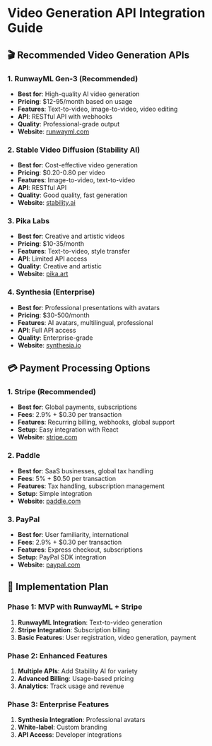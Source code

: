 # Video Generation API Integration Guide

## 🎬 Recommended Video Generation APIs

### 1. **RunwayML Gen-3** (Recommended)
- **Best for**: High-quality AI video generation
- **Pricing**: $12-95/month based on usage
- **Features**: Text-to-video, image-to-video, video editing
- **API**: RESTful API with webhooks
- **Quality**: Professional-grade output
- **Website**: [runwayml.com](https://runwayml.com)

### 2. **Stable Video Diffusion (Stability AI)**
- **Best for**: Cost-effective video generation
- **Pricing**: $0.20-0.80 per video
- **Features**: Image-to-video, text-to-video
- **API**: RESTful API
- **Quality**: Good quality, fast generation
- **Website**: [stability.ai](https://stability.ai)

### 3. **Pika Labs**
- **Best for**: Creative and artistic videos
- **Pricing**: $10-35/month
- **Features**: Text-to-video, style transfer
- **API**: Limited API access
- **Quality**: Creative and artistic
- **Website**: [pika.art](https://pika.art)

### 4. **Synthesia** (Enterprise)
- **Best for**: Professional presentations with avatars
- **Pricing**: $30-500/month
- **Features**: AI avatars, multilingual, professional
- **API**: Full API access
- **Quality**: Enterprise-grade
- **Website**: [synthesia.io](https://synthesia.io)

## 💳 Payment Processing Options

### 1. **Stripe** (Recommended)
- **Best for**: Global payments, subscriptions
- **Fees**: 2.9% + $0.30 per transaction
- **Features**: Recurring billing, webhooks, global support
- **Setup**: Easy integration with React
- **Website**: [stripe.com](https://stripe.com)

### 2. **Paddle**
- **Best for**: SaaS businesses, global tax handling
- **Fees**: 5% + $0.50 per transaction
- **Features**: Tax handling, subscription management
- **Setup**: Simple integration
- **Website**: [paddle.com](https://paddle.com)

### 3. **PayPal**
- **Best for**: User familiarity, international
- **Fees**: 2.9% + $0.30 per transaction
- **Features**: Express checkout, subscriptions
- **Setup**: PayPal SDK integration
- **Website**: [paypal.com](https://paypal.com)

## 🔧 Implementation Plan

### Phase 1: MVP with RunwayML + Stripe
1. **RunwayML Integration**: Text-to-video generation
2. **Stripe Integration**: Subscription billing
3. **Basic Features**: User registration, video generation, payment

### Phase 2: Enhanced Features
1. **Multiple APIs**: Add Stability AI for variety
2. **Advanced Billing**: Usage-based pricing
3. **Analytics**: Track usage and revenue

### Phase 3: Enterprise Features
1. **Synthesia Integration**: Professional avatars
2. **White-label**: Custom branding
3. **API Access**: Developer integrations
